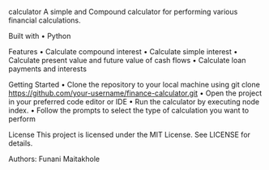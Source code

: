 calculator
A simple and Compound calculator for performing various financial calculations.

Built with
• Python

Features
• Calculate compound interest
• Calculate simple interest 
• Calculate present value and future value of cash flows 
• Calculate loan payments and interests

Getting Started
• Clone the repository to your local machine using git clone https://github.com/your-username/finance-calculator.git 
• Open the project in your preferred code editor or IDE • Run the calculator by executing node index.
• Follow the prompts to select the type of calculation you want to perform

License
This project is licensed under the MIT License. See LICENSE for details.

Authors:
Funani Maitakhole
